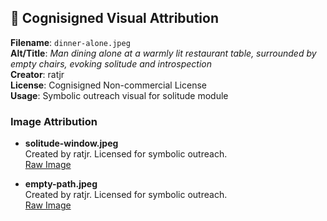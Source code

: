 ## 🎨 Cognisigned Visual Attribution

**Filename**: `dinner-alone.jpeg`  
**Alt/Title**: *Man dining alone at a warmly lit restaurant table, surrounded by empty chairs, evoking solitude and introspection*  
**Creator**: ratjr  
**License**: Cognisigned Non-commercial License  
**Usage**: Symbolic outreach visual for solitude module
### Image Attribution

- **solitude-window.jpeg**  
  Created by ratjr. Licensed for symbolic outreach.  
  [Raw Image](https://raw.githubusercontent.com/rat-jr/cognisign-sitemaps/main/solitude-window.jpeg)

- **empty-path.jpeg**  
  Created by ratjr. Licensed for symbolic outreach.  
  [Raw Image](https://raw.githubusercontent.com/rat-jr/cognisign-sitemaps/main/empty-path.jpeg)
